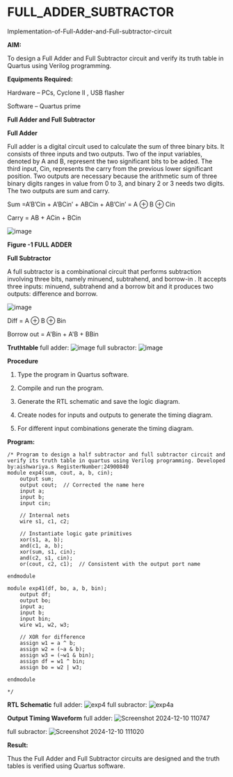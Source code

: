 # FULL_ADDER_SUBTRACTOR

Implementation-of-Full-Adder-and-Full-subtractor-circuit

**AIM:**

To design a Full Adder and Full Subtractor circuit and verify its truth table in Quartus using Verilog programming.

**Equipments Required:**

Hardware – PCs, Cyclone II , USB flasher

Software – Quartus prime

**Full Adder and Full Subtractor**

**Full Adder**

Full adder is a digital circuit used to calculate the sum of three binary bits. It consists of three inputs and two outputs. Two of the input variables, denoted by A and B, represent the two significant bits to be added. The third input, Cin, represents the carry from the previous lower significant position. Two outputs are necessary because the arithmetic sum of three binary digits ranges in value from 0 to 3, and binary 2 or 3 needs two digits. The two outputs are sum and carry.

Sum =A’B’Cin + A’BCin’ + ABCin + AB’Cin’ = A ⊕ B ⊕ Cin 

Carry = AB + ACin + BCin

![image](https://github.com/naavaneetha/FULL_ADDER_SUBTRACTOR/assets/154305477/0f30ba51-5ffb-4198-845f-18e054f675e7)

**Figure -1 FULL ADDER**

**Full Subtractor**

A full subtractor is a combinational circuit that performs subtraction involving three bits, namely minuend, subtrahend, and borrow-in . It accepts three inputs: minuend, subtrahend and a borrow bit and it produces two outputs: difference and borrow.

![image](https://github.com/naavaneetha/FULL_ADDER_SUBTRACTOR/assets/154305477/02b24f51-ab51-4304-9ad6-7b81ffc1ead5)

Diff = A ⊕ B ⊕ Bin 

Borrow out = A'Bin + A'B + BBin

**Truthtable**
full adder:
![image](https://github.com/user-attachments/assets/a9479f44-f58d-464b-9645-88e4ffbbd83d)
full subractor:
![image](https://github.com/user-attachments/assets/dc5e153d-9efb-4212-8eca-efdd24ccac96)



**Procedure**
1.	Type the program in Quartus software.

2.	Compile and run the program.

3.	Generate the RTL schematic and save the logic diagram.

4.	Create nodes for inputs and outputs to generate the timing diagram.

5.	For different input combinations generate the timing diagram.


**Program:**
```
/* Program to design a half subtractor and full subtractor circuit and verify its truth table in quartus using Verilog programming. Developed by:aishwariya.s RegisterNumber:24900840
module exp4(sum, cout, a, b, cin);
    output sum;
    output cout;  // Corrected the name here
    input a;
    input b;
    input cin;

    // Internal nets
    wire s1, c1, c2;

    // Instantiate logic gate primitives
    xor(s1, a, b);
    and(c1, a, b);
    xor(sum, s1, cin);
    and(c2, s1, cin);
    or(cout, c2, c1);  // Consistent with the output port name

endmodule

module exp41(df, bo, a, b, bin);
    output df;
    output bo;
    input a;
    input b;
    input bin;
    wire w1, w2, w3;

    // XOR for difference
    assign w1 = a ^ b;
    assign w2 = (~a & b);
    assign w3 = (~w1 & bin);
    assign df = w1 ^ bin;
    assign bo = w2 | w3;

endmodule

*/
```

**RTL Schematic**
full adder:
![exp4](https://github.com/user-attachments/assets/811c5591-11ee-4c5d-badf-21fa14f8e09a)
full subractor:
![exp4a](https://github.com/user-attachments/assets/7b151af5-2d4f-40c5-b8f9-add54dd81110)




**Output Timing Waveform**
full adder:
![Screenshot 2024-12-10 110747](https://github.com/user-attachments/assets/462fd463-f252-4aa7-bf85-1588f8729173)


full subractor:
![Screenshot 2024-12-10 111020](https://github.com/user-attachments/assets/06a99213-85d6-4854-9a73-72845eef7697)



**Result:**

Thus the Full Adder and Full Subtractor circuits are designed and the truth tables is verified using Quartus software.



